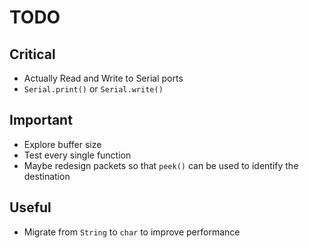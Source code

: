 # TODO

## Critical

- Actually Read and Write to Serial ports
- `Serial.print()` or `Serial.write()`

## Important

- Explore buffer size
- Test every single function
- Maybe redesign packets so that `peek()` can be used to identify the destination

## Useful

- Migrate from `String` to `char` to improve performance